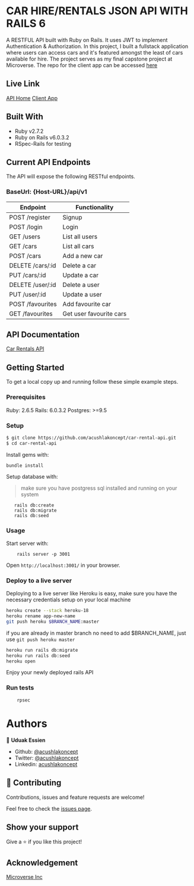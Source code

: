 # CAR HIRE/RENTALS JSON API WITH RAILS 6

A RESTFUL API built with Ruby on Rails. It uses JWT to implement Authentication & Authorization.
In this project, I built a fullstack application where users can access cars and it's featured amongst the least of cars available for hire. 
The project serves as my final capstone project at Microverse. The repo for the client app can be accessed [here](https://github.com/acushlakoncept/car-rentals-client)

## Live Link
[API Home](https://cush-car.herokuapp.com)
[ Client App](https://hire-a-car-client.herokuapp.com/)

## Built With

- Ruby v2.7.2
- Ruby on Rails v6.0.3.2
- RSpec-Rails for testing


## Current API Endpoints

The API will expose the following RESTful endpoints.
### BaseUrl: {Host-URL}/api/v1

| Endpoint                | Functionality                |
|-------------------------|------------------------------|
| POST /register          | Signup                       |
| POST /login             | Login                        |
| GET /users              | List all users               |
| GET /cars               | List all cars                |
| POST /cars              | Add a new car                |
| DELETE /cars/:id        | Delete a car                 |
| PUT /cars/:id           | Update a car                 |
| DELETE /user/:id        | Delete a user                |
| PUT /user/:id           | Update a user                |
| POST /favourites        | Add favourite car            |
| GET /favourites         | Get user favourite cars      |

## API Documentation
[Car Rentals API](https://documenter.getpostman.com/view/171080/TW6tKpYs)
## Getting Started

To get a local copy up and running follow these simple example steps.

### Prerequisites

Ruby: 2.6.5
Rails: 6.0.3.2
Postgres: >=9.5

### Setup

~~~bash
$ git clone https://github.com/acushlakoncept/car-rental-api.git
$ cd car-rental-api
~~~

Install gems with:

```
bundle install
```

Setup database with:

> make sure you have postgress sql installed and running on your system

```
   rails db:create
   rails db:migrate
   rails db:seed
```

### Usage

Start server with:

```
    rails server -p 3001
```

Open `http://localhost:3001/` in your browser.

### Deploy to a live server

Deploying to a live server like Heroku is easy, make sure you have the necessary credentials setup on your local machine

```bash
heroku create --stack heroku-18
heroku rename app-new-name
git push heroku $BRANCH_NAME:master 
```
if you are already in master branch no need to add $BRANCH_NAME, just use `git push heroku master`

```bash
heroku run rails db:migrate
heroku run rails db:seed
heroku open
```

Enjoy your newly deployed rails API


### Run tests

```
    rpsec 
```

# Authors

👤 **Uduak Essien**

- Github: [@acushlakoncept](https://github.com/acushlakoncept/)
- Twitter: [@acushlakoncept](https://twitter.com/acushlakoncept)
- Linkedin: [acushlakoncept](https://www.linkedin.com/in/acushlakoncept/)


## 🤝 Contributing

Contributions, issues and feature requests are welcome!

Feel free to check the [issues page](issues/).

## Show your support

Give a ⭐️ if you like this project!

## Acknowledgement
[Microverse Inc](https://www.microverse.org/)


